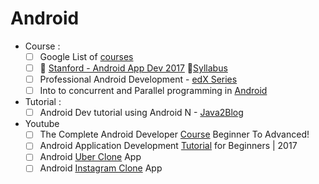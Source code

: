 # Android
+ Course :
  - [ ] Google List of [courses](https://developers.google.com/training/android/)
  - [ ] :pushpin: [Stanford - Android App Dev 2017](https://www.youtube.com/watch?v=7GiyfL6MPg4&list=PLFWrSyVcq_seVuzD_xv28b6q2yiXvArfN&index=1) :green_book:[Syllabus](http://web.stanford.edu/class/cs193a/lectures.shtml)
  - [ ] Professional Android Development - [edX Series](https://www.edx.org/micromasters/galileox-professional-android-developer)
  - [ ] Into to concurrent and Parallel programming in [Android](http://www.dre.vanderbilt.edu/~schmidt/cs891f/)

+ Tutorial :
  - [ ] Android Dev tutorial using Android N - [Java2Blog](https://java2blog.com/android-development-tutorial-install-android-studio-sdk/)

+ Youtube
  - [ ] The Complete Android Developer [Course](https://www.youtube.com/playlist?list=PLMsH9_4zQKFzsAIOQ53_rklWsJkERVPjo) Beginner To Advanced!
  - [ ] Android Application Development [Tutorial](https://www.youtube.com/playlist?list=PLM8gmU39ZoDeWWtDFxNM2N-2N9CtGum_E) for Beginners | 2017
  - [ ] Android [Uber Clone](https://www.youtube.com/playlist?list=PLaoF-xhnnrRULoWAGjWJ79-BwD1mAMwB0) App
  - [ ] Android [Instagram Clone](https://www.youtube.com/playlist?list=PLgCYzUzKIBE9XqkckEJJA0I1wVKbUAOdv) App

